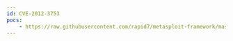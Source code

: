```yaml
---
id: CVE-2012-3753
pocs:
    - https://raw.githubusercontent.com/rapid7/metasploit-framework/master/modules/exploits/windows/browser/apple_quicktime_mime_type.rb
---
```

